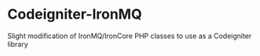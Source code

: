 Codeigniter-IronMQ
==================

Slight modification of IronMQ/IronCore PHP classes to use as a Codeigniter library
